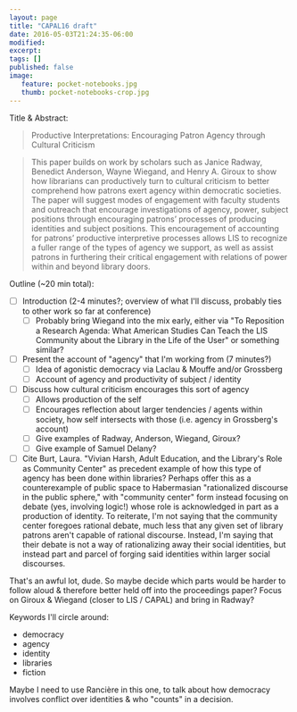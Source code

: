 ```yaml
---
layout: page
title: "CAPAL16 draft"
date: 2016-05-03T21:24:35-06:00
modified:
excerpt:
tags: []
published: false
image:
   feature: pocket-notebooks.jpg
   thumb: pocket-notebooks-crop.jpg
---
```


Title & Abstract:  

> Productive Interpretations: Encouraging Patron Agency through Cultural Criticism  

> This paper builds on work by scholars such as Janice Radway, Benedict Anderson, Wayne Wiegand, and Henry A. Giroux to show how librarians can productively turn to cultural criticism to better comprehend how patrons exert agency within democratic societies. The paper will suggest modes of engagement with faculty students and outreach that encourage investigations of agency, power, subject positions through encouraging patrons’ processes of producing identities and subject positions.  This encouragement of accounting for patrons’ productive interpretive processes allows LIS to recognize a fuller range of the types of agency we support, as well as assist patrons in furthering their critical engagement with relations of power within and beyond library doors.  

Outline (~20 min total):  
 
- [ ] Introduction (2-4 minutes?; overview of what I'll discuss, probably ties to other work so far at conference)  
   - [ ] Probably bring Wiegand into the mix early, either via "To Reposition a Research Agenda: What American Studies Can Teach the LIS Community about the Library in the Life of the User" or something similar?  
- [ ] Present the account of "agency" that I'm working from (7 minutes?)  
   - [ ] Idea of agonistic democracy via Laclau & Mouffe and/or Grossberg   
   - [ ] Account of agency and productivity of subject / identity   
- [ ] Discuss how cultural criticism encourages this sort of agency  
   - [ ] Allows production of the self  
   - [ ] Encourages reflection about larger tendencies / agents within society, how self intersects with those (i.e. agency in Grossberg's account)   
   - [ ] Give examples of Radway, Anderson, Wiegand, Giroux?  
   - [ ] Give example of Samuel Delany?  
- [ ] Cite Burt, Laura. "Vivian Harsh, Adult Education, and the Library's Role as Community Center" as precedent example of how this type of agency has been done within libraries? Perhaps offer this as a counterexample of public space to Habermasian "rationalized discourse in the public sphere," with "community center" form instead focusing on debate (yes, involving logic!) whose role is acknowledged in part as a production of identity. To reiterate, I'm not saying that the community center foregoes rational debate, much less that any given set of library patrons aren't capable of rational discourse. Instead, I'm saying that their debate is not a way of rationalizing away their social identities, but instead part and parcel of forging said identities within larger social discourses.      

That's an awful lot, dude. So maybe decide which parts would be harder to follow aloud & therefore better held off into the proceedings paper? Focus on Giroux & Wiegand (closer to LIS / CAPAL) and bring in Radway?   


Keywords I'll circle around:  

- democracy  
- agency  
- identity  
- libraries  
- fiction  

Maybe I need to use Rancière in this one, to talk about how democracy involves conflict over identities & who "counts" in a decision.  


